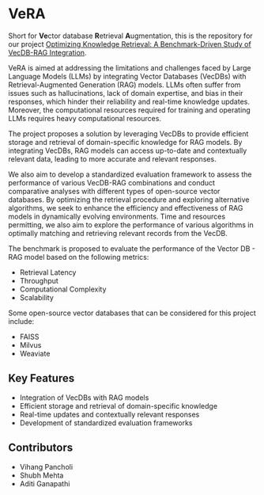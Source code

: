 # VeRA
Short for **Ve**ctor database **R**etrieval **A**ugmentation, this is the repository for our project [Optimizing Knowledge Retrieval: A Benchmark-Driven Study of VecDB-RAG Integration](https://docs.google.com/document/d/13yx3XScTGULd6qjurmfKDtxGTUyCnVipCwJbkU5m60g/edit?usp=sharing).

VeRA is aimed at addressing the limitations and challenges faced by Large Language Models (LLMs) by integrating Vector Databases (VecDBs) with Retrieval-Augmented Generation (RAG) models. LLMs often suffer from issues such as hallucinations, lack of domain expertise, and bias in their responses, which hinder their reliability and real-time knowledge updates. Moreover, the computational resources required for training and operating LLMs requires heavy computational resources.

The project proposes a solution by leveraging VecDBs to provide efficient storage and retrieval of domain-specific knowledge for RAG models. By integrating VecDBs, RAG models can access up-to-date and contextually relevant data, leading to more accurate and relevant responses. 

We also aim to develop a standardized evaluation framework to assess the performance of various VecDB-RAG combinations and conduct comparative analyses with different types of open-source vector databases. By optimizing the retrieval procedure and exploring alternative algorithms, we seek to enhance the efficiency and effectiveness of RAG models in dynamically evolving environments. Time and resources permitting, we also aim to explore the performance of various algorithms in optimally matching and retrieving relevant records from the VecDB.

The benchmark is proposed to evaluate the performance of the Vector DB - RAG model based on the following metrics:
- Retrieval Latency
- Throughput
- Computational Complexity
- Scalability

Some open-source vector databases that can be considered for this project include:
- FAISS
- Milvus
- Weaviate

## Key Features

- Integration of VecDBs with RAG models
- Efficient storage and retrieval of domain-specific knowledge
- Real-time updates and contextually relevant responses
- Development of standardized evaluation frameworks

## Contributors
- Vihang Pancholi
- Shubh Mehta
- Aditi Ganapathi
